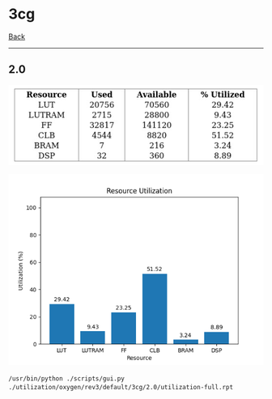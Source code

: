 # 3cg

[Back](<../rev3.md>)

---

## 2.0

<p align="center">
	<img src="../../../../../images/oxygen/rev3/default/3cg/2.0/table.jpg" />
</p>

<p align="center">
	<img src="../../../../../images/oxygen/rev3/default/3cg/2.0/graph.png" />
</p>

`/usr/bin/python ./scripts/gui.py ./utilization/oxygen/rev3/default/3cg/2.0/utilization-full.rpt`

